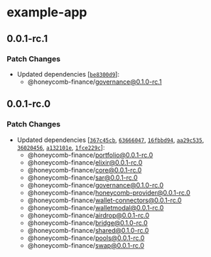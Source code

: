 # example-app

## 0.0.1-rc.1

### Patch Changes

- Updated dependencies [[`be8300d9`](https://github.com/Honeycomb-finance/components/commit/be8300d9b49e016df73aaa83677236ebdae348dc)]:
  - @honeycomb-finance/governance@0.1.0-rc.1

## 0.0.1-rc.0

### Patch Changes

- Updated dependencies [[`367c45cb`](https://github.com/Honeycomb-finance/components/commit/367c45cb3e978d5f6d135bd824febf38af17284f), [`63666047`](https://github.com/Honeycomb-finance/components/commit/63666047a40b3f51fb05dc46e2f823657ee7b382), [`16fbbd94`](https://github.com/Honeycomb-finance/components/commit/16fbbd9400ae33fda952054f2dd4ce9c78f2a43e), [`aa29c535`](https://github.com/Honeycomb-finance/components/commit/aa29c53596c92853ec70f0d74d7b4c059edd0fbb), [`36020456`](https://github.com/Honeycomb-finance/components/commit/360204560cfa6704823cfea8bd85c606eb07279d), [`a132101e`](https://github.com/Honeycomb-finance/components/commit/a132101e451a729a9cdad4dd96b2cd2016f35242), [`1fce229c`](https://github.com/Honeycomb-finance/components/commit/1fce229c0b79f780d1c75a452e191f2543db930f)]:
  - @honeycomb-finance/portfolio@0.0.1-rc.0
  - @honeycomb-finance/elixir@0.0.1-rc.0
  - @honeycomb-finance/core@0.0.1-rc.0
  - @honeycomb-finance/sar@0.0.1-rc.0
  - @honeycomb-finance/governance@0.1.0-rc.0
  - @honeycomb-finance/honeycomb-provider@0.0.1-rc.0
  - @honeycomb-finance/wallet-connectors@0.0.1-rc.0
  - @honeycomb-finance/walletmodal@0.0.1-rc.0
  - @honeycomb-finance/airdrop@0.0.1-rc.0
  - @honeycomb-finance/bridge@0.1.0-rc.0
  - @honeycomb-finance/shared@0.1.0-rc.0
  - @honeycomb-finance/pools@0.0.1-rc.0
  - @honeycomb-finance/swap@0.0.1-rc.0
